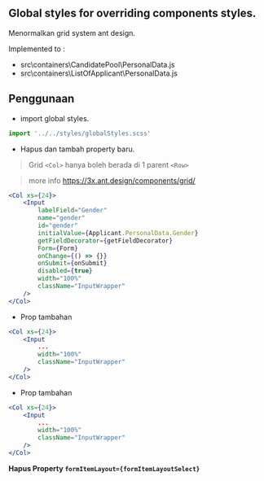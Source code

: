 ## Global styles for overriding components styles.

Menormalkan grid system ant design.

Implemented to :
- src\containers\CandidatePool\PersonalData.js
- src\containers\ListOfApplicant\PersonalData.js


## Penggunaan

- import global styles.
```jsx
import '../../styles/globalStyles.scss'
```

- Hapus dan tambah property baru. 
> Grid `<Col>` hanya boleh berada di 1 parent `<Row>`

> more info https://3x.ant.design/components/grid/

```jsx
<Col xs={24}>
    <Input
        labelField="Gender"
        name="gender"
        id="gender"
        initialValue={Applicant.PersonalData.Gender}
        getFieldDecorator={getFieldDecorator}
        Form={Form}
        onChange={() => {}}
        onSubmit={onSubmit}
        disabled={true}
        width="100%"
        className="InputWrapper"
    />
</Col>
```


- Prop tambahan
```jsx
<Col xs={24}>
    <Input
        ...
        width="100%"
        className="InputWrapper"
    />
</Col>
```


- Prop tambahan
```jsx
<Col xs={24}>
    <Input
        ...
        width="100%"
        className="InputWrapper"
    />
</Col>
```

**Hapus Property `formItemLayout={formItemLayoutSelect}`**